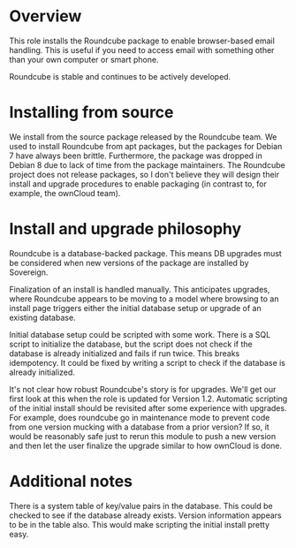 # Overview

This role installs the Roundcube package to enable browser-based email handling. This is useful if you need to access email with something other than your own computer or smart phone.

Roundcube is stable and continues to be actively developed.

# Installing from source

We install from the source package released by the Roundcube team. We used to install Roundcube from apt packages, but the packages for Debian 7 have always been brittle.  Furthermore, the package was dropped in Debian 8 due to lack of time from the package maintainers. The Roundcube project does not release packages, so I don't believe they will design their install and upgrade procedures to enable packaging (in contrast to, for example, the ownCloud team).

# Install and upgrade philosophy

Roundcube is a database-backed package. This means DB upgrades must be considered when new versions of the package are installed by Sovereign.

Finalization of an install is handled manually. This anticipates upgrades, where Roundcube appears to be moving to a model where browsing to an install page triggers either the initial database setup or upgrade of an existing database.

Initial database setup could be scripted with some work. There is a SQL script to initialize the database, but the script does not check if the database is already initialized and fails if run twice. This breaks idempotency. It could be fixed by writing a script to check if the database is already initialized.

It's not clear how robust Roundcube's story is for upgrades. We'll get our first look at this when the role is updated for Version 1.2. Automatic scripting of the initial install should be revisited after some experience with upgrades.  For example, does roundcube go in maintenance mode to prevent code from one version mucking with a database from a prior version? If so, it would be reasonably safe just to rerun this module to push a new version and then let the user finalize the upgrade similar to how ownCloud is done.

# Additional notes

There is a system table of key/value pairs in the database. This could be checked to see if the database already exists.  Version information appears to be in the table also. This would make scripting the initial install pretty easy.
